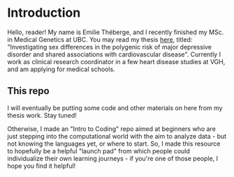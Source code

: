 # Introduction #

Hello, reader! My name is Emilie Théberge, and I recently finished my MSc. in Medical Genetics at UBC. You may read my thesis [here](), titled: "Investigating sex differences in the polygenic risk of major depressive disorder and shared associations with cardiovascular disease". Currently I work as clinical research coordinator in a few heart disease studies at VGH, and am applying for medical schools.

## This repo #

I will eventually be putting some code and other materials on here from my thesis work. Stay tuned!

Otherwise, I made an "Intro to Coding" repo aimed at beginners who are just stepping into the computational world with the aim to analyze data - but not knowing the languages yet, or where to start. So, I made this resource to hopefully be a helpful "launch pad" from which people could individualize their own learning journeys - if you're one of those people, I hope you find it helpful!
